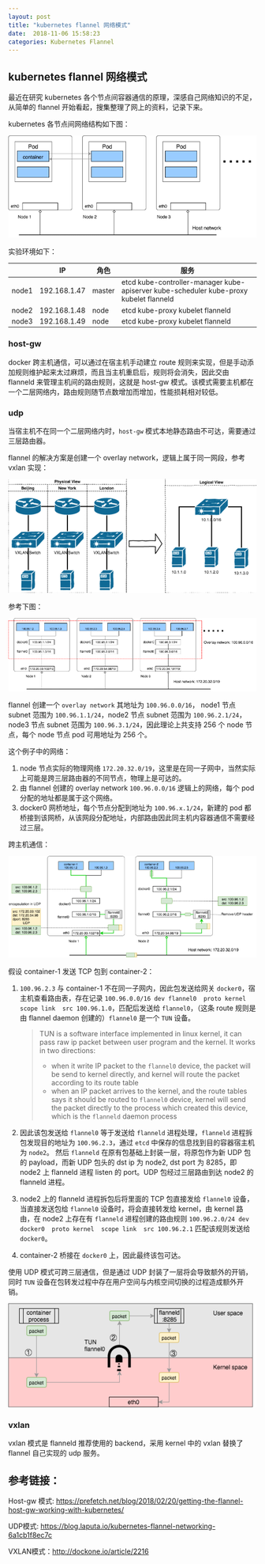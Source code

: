 ```yaml
---
layout: post
title: "kubernetes flannel 网络模式"
date:  2018-11-06 15:58:23
categories: Kubernetes Flannel
---
```


## kubernetes flannel 网络模式

最近在研究 kubernetes 各个节点间容器通信的原理，深感自己网络知识的不足，从简单的 flannel 开始看起，搜集整理了网上的资料，记录下来。

kubernetes 各节点间网络结构如下图：

![](/images/tuopu1.png)

实验环境如下：

|       | IP           | 角色   | 服务                                                         |
| ----- | ------------ | ------ | ------------------------------------------------------------ |
| node1 | 192.168.1.47 | master | etcd kube-controller-manager kube-apiserver kube-scheduler kube-proxy kubelet flanneld |
| node2 | 192.168.1.48 | node   | etcd kube-proxy kubelet flanneld                             |
| node3 | 192.168.1.49 | node   | etcd kube-proxy kubelet flanneld                             |

### host-gw

docker 跨主机通信，可以通过在宿主机手动建立 route 规则来实现，但是手动添加规则维护起来太过麻烦，而且当主机重启后，规则将会消失，因此交由 flanneld 来管理主机间的路由规则，这就是 host-gw 模式。该模式需要主机都在一个二层网络内，路由规则随节点数增加而增加，性能损耗相对较低。

### udp

当宿主机不在同一个二层网络内时，`host-gw` 模式本地静态路由不可达，需要通过三层路由器。

flannel 的解决方案是创建一个 overlay network，逻辑上属于同一网段，参考 vxlan 实现：

![](/images/vxlan1.png)

参考下图：

![](/images/tuopu2.png)

flannel 创建一个 `overlay network` 其地址为 `100.96.0.0/16`， node1 节点 subnet 范围为 `100.96.1.1/24`，node2 节点 subnet 范围为 `100.96.2.1/24`，node3 节点 subnet 范围为 `100.96.3.1/24`，因此理论上共支持 256 个 node 节点，每个 node 节点 pod 可用地址为 256 个。

这个例子中的网络：

1. node 节点实际的物理网络 `172.20.32.0/19`，这里是在同一子网中，当然实际上可能是跨三层路由器的不同节点，物理上是可达的。
2. 由 flannel 创建的 overlay network `100.96.0.0/16` 逻辑上的网络，每个 pod 分配的地址都是属于这个网络。
3. docker0 网桥地址，每个节点分配到地址为 `100.96.x.1/24`，新建的 pod 都桥接到该网桥，从该网段分配地址，内部路由因此同主机内容器通信不需要经过三层。

跨主机通信：

![](/images/tuopu3.png)

假设 container-1 发送 TCP 包到 container-2：

1. `100.96.2.3` 与 container-1 不在同一子网内，因此包发送给网关 `docker0`，宿主机查看路由表，存在记录 `100.96.0.0/16 dev flannel0  proto kernel  scope link  src 100.96.1.0`，匹配后发送给 `flannel0`，（这条 route 规则是由 flannel daemon 创建的）`flannel0` 是一个 `TUN` 设备。

   > TUN is a software interface implemented in linux kernel, it can pass raw ip packet between user program and the kernel. It works in two directions:
   >   - when it write IP packet to the `flannel0` device, the packet will be send to kernel directly, and kernel will route the packet according to its route table
   >   - when an IP packet arrives to the kernel, and the route tables says it should be routed to `flannel0` device, kernel will send the packet directly to the process which created this device, which is the `flanneld` daemon process
2. 因此该包发送给 `flannel0` 等于发送给 `flanneld` 进程处理，`flanneld` 进程拆包发现目的地址为 `100.96.2.3`，通过 `etcd` 中保存的信息找到目的容器宿主机为 `node2`。 然后 `flanneld` 在原有包基础上封装一层，将原包作为新 UDP 包的 payload，而新 UDP 包头的 dst ip 为 node2, dst port 为 8285，即 node2 上 flanneld 进程 listen 的 port。UDP 包经过三层路由到达 node2 的 flanneld 进程。
3. node2 上的 flanneld 进程拆包后将里面的 TCP 包直接发给 `flannel0` 设备，当直接发送包给 `flannel0` 设备时，将会直接转发给 kernel，由 kernel 路由，在 node2 上存在有 `flanneld` 进程创建的路由规则 `100.96.2.0/24 dev docker0  proto kernel  scope link  src 100.96.2.1` 匹配该规则发送给 `docker0`。
4. container-2 桥接在 `docker0` 上，因此最终该包可达。

使用 UDP 模式可跨三层通信，但是通过 UDP 封装了一层将会导致额外的开销，同时 `TUN` 设备在包转发过程中存在用户空间与内核空间切换的过程造成额外开销。

![](/images/udp.png)

### vxlan

vxlan 模式是 flanneld 推荐使用的 backend，采用 kernel 中的 vxlan 替换了 flannel 自己实现的 udp 服务。

## 参考链接：

Host-gw 模式: <https://prefetch.net/blog/2018/02/20/getting-the-flannel-host-gw-working-with-kubernetes/>

UDP模式: <https://blog.laputa.io/kubernetes-flannel-networking-6a1cb1f8ec7c>

VXLAN模式：<http://dockone.io/article/2216>
